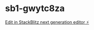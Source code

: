 # sb1-gwytc8za

[Edit in StackBlitz next generation editor ⚡️](https://stackblitz.com/~/github.com/dgenot972/sb1-gwytc8za)